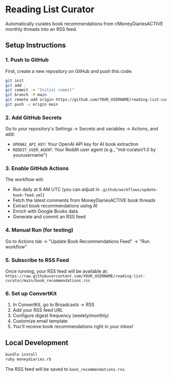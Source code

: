 # Reading List Curator

Automatically curates book recommendations from r/MoneyDiariesACTIVE monthly threads into an RSS feed.

## Setup Instructions

### 1. Push to GitHub
First, create a new repository on GitHub and push this code:

```bash
git init
git add .
git commit -m "Initial commit"
git branch -M main
git remote add origin https://github.com/YOUR_USERNAME/reading-list-curator.git
git push -u origin main
```

### 2. Add GitHub Secrets
Go to your repository's Settings → Secrets and variables → Actions, and add:

- `OPENAI_API_KEY`: Your OpenAI API key for AI book extraction
- `REDDIT_USER_AGENT`: Your Reddit user agent (e.g., "md-curator/1.0 by yourusername")

### 3. Enable GitHub Actions
The workflow will:
- Run daily at 9 AM UTC (you can adjust in `.github/workflows/update-book-feed.yml`)
- Fetch the latest comments from MoneyDiariesACTIVE book threads
- Extract book recommendations using AI
- Enrich with Google Books data
- Generate and commit an RSS feed

### 4. Manual Run (for testing)
Go to Actions tab → "Update Book Recommendations Feed" → "Run workflow"

### 5. Subscribe to RSS Feed
Once running, your RSS feed will be available at:
`https://raw.githubusercontent.com/YOUR_USERNAME/reading-list-curator/main/book_recommendations.rss`

### 6. Set up ConvertKit
1. In ConvertKit, go to Broadcasts → RSS
2. Add your RSS feed URL
3. Configure digest frequency (weekly/monthly)
4. Customize email template
5. You'll receive book recommendations right in your inbox!

## Local Development

```bash
bundle install
ruby moneydiaries.rb
```

The RSS feed will be saved to `book_recommendations.rss`.